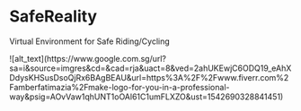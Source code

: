 <h1>SafeReality</h1>
<p>Virtual Environment for Safe Riding/Cycling</p>
![alt_text](https://www.google.com.sg/url?sa=i&source=imgres&cd=&cad=rja&uact=8&ved=2ahUKEwjC6ODQ19_eAhXDdysKHSusDsoQjRx6BAgBEAU&url=https%3A%2F%2Fwww.fiverr.com%2Famberfatimazia%2Fmake-logo-for-you-in-a-professional-way&psig=AOvVaw1qhUNT1oOAl61C1umFLXZO&ust=1542690328841451)
